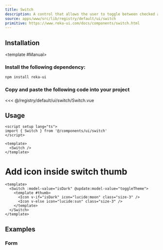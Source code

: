 ```yaml
---
title: Switch
description: A control that allows the user to toggle between checked and not checked.
source: apps/www/src/lib/registry/default/ui/switch
primitive: https://www.reka-ui.com/docs/components/switch.html
---
```


<ComponentPreview name="SwitchDemo" />

## Installation

<TabPreview name="CLI">
<template #CLI>

```bash
npx shadcn-vue@latest add switch
```
</template>

<template #Manual>

<Steps>

### Install the following dependency:

```bash
npm install reka-ui
```

### Copy and paste the following code into your project

 <<< @/registry/default/ui/switch/Switch.vue

</Steps>

</template>
</TabPreview>

## Usage

```vue
<script setup lang="ts">
import { Switch } from '@/components/ui/switch'
</script>

<template>
  <Switch />
</template>
```

# Add icon inside switch thumb

```vue
<template>
  <Switch :model-value="isDark" @update:model-value="toggleTheme">
    <template #thumb>
      <Icon v-if="isDark" icon="lucide:moon" class="size-3" />
      <Icon v-else icon="lucide:sun" class="size-3" />
    </template>
  </Switch>
</template>
```

## Examples

### Form

<ComponentPreview name="SwitchForm" />

